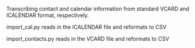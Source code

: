 Transcribing contact and calendar information from standard VCARD and ICALENDAR format, respectively.

import_cal.py reads in the ICALENDAR file and reformats to CSV

import_contacts.py reads in the VCARD file and reformats to CSV
